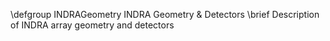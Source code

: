 \defgroup INDRAGeometry INDRA Geometry & Detectors
\brief Description of INDRA array geometry and detectors

